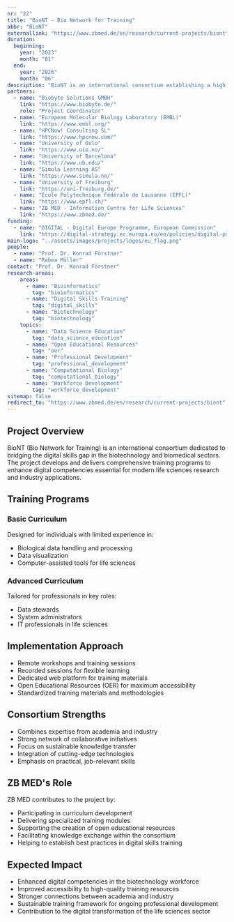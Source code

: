 ```yaml
---
nr: "22"
title: "BioNT - Bio Network for Training"
abbr: "BioNT"
externallink: "https://www.zbmed.de/en/research/current-projects/biont"
duration:
  beginning: 
    year: "2023"
    month: "01"
  end: 
    year: "2026"
    month: "06"
description: "BioNT is an international consortium establishing a high-quality training program to develop digital skills for the biotechnology industry and biomedical sector, offering both basic and advanced curricula in biological data handling and analysis."
partners:
  - name: "Biobyte Solutions GMBH"
    link: "https://www.biobyte.de/"
    role: "Project Coordinator"
  - name: "European Molecular Biology Laboratory (EMBL)"
    link: "https://www.embl.org/"
  - name: "HPCNow! Consulting SL"
    link: "https://www.hpcnow.com/"
  - name: "University of Oslo"
    link: "https://www.uio.no/"
  - name: "University of Barcelona"
    link: "https://www.ub.edu/"
  - name: "Simula Learning AS"
    link: "https://www.simula.no/"
  - name: "University of Freiburg"
    link: "https://uni-freiburg.de/"
  - name: "École Polytechnique Fédérale de Lausanne (EPFL)"
    link: "https://www.epfl.ch/"
  - name: "ZB MED - Information Centre for Life Sciences"
    link: "https://www.zbmed.de/"
funding:
  - name: "DIGITAL - Digital Europe Programme, European Commission"
    link: "https://digital-strategy.ec.europa.eu/en/policies/digital-programme"
main-logo: "../assets/images/projects/logos/eu_flag.png"
people:
  - name: "Prof. Dr. Konrad Förstner"
  - name: "Rabea Müller"
contact: "Prof. Dr. Konrad Förstner"
research-areas:
    areas:
      - name: "Bioinformatics"
        tag: "bioinformatics"
      - name: "Digital Skills Training"
        tag: "digital_skills"
      - name: "Biotechnology"
        tag: "biotechnology"
    topics:
      - name: "Data Science Education"
        tag: "data_science_education"
      - name: "Open Educational Resources"
        tag: "oer"
      - name: "Professional Development"
        tag: "professional_development"
      - name: "Computational Biology"
        tag: "computational_biology"
      - name: "Workforce Development"
        tag: "workforce_development"
sitemap: false
redirect_to: "https://www.zbmed.de/en/research/current-projects/biont"
---
```

## Project Overview
BioNT (Bio Network for Training) is an international consortium dedicated to bridging the digital skills gap in the biotechnology and biomedical sectors. The project develops and delivers comprehensive training programs to enhance digital competencies essential for modern life sciences research and industry applications.

## Training Programs
### Basic Curriculum
Designed for individuals with limited experience in:
- Biological data handling and processing
- Data visualization
- Computer-assisted tools for life sciences

### Advanced Curriculum
Tailored for professionals in key roles:
- Data stewards
- System administrators
- IT professionals in life sciences

## Implementation Approach
- Remote workshops and training sessions
- Recorded sessions for flexible learning
- Dedicated web platform for training materials
- Open Educational Resources (OER) for maximum accessibility
- Standardized training materials and methodologies

## Consortium Strengths
- Combines expertise from academia and industry
- Strong network of collaborative initiatives
- Focus on sustainable knowledge transfer
- Integration of cutting-edge technologies
- Emphasis on practical, job-relevant skills

## ZB MED's Role
ZB MED contributes to the project by:
- Participating in curriculum development
- Delivering specialized training modules
- Supporting the creation of open educational resources
- Facilitating knowledge exchange within the consortium
- Helping to establish best practices in digital skills training

## Expected Impact
- Enhanced digital competencies in the biotechnology workforce
- Improved accessibility to high-quality training resources
- Stronger connections between academia and industry
- Sustainable training framework for ongoing professional development
- Contribution to the digital transformation of the life sciences sector
